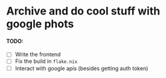 # Archive and do cool stuff with google phots


#### TODO:
- [ ] Write the frontend
- [ ] Fix the build in `flake.nix`
- [ ] Interact with google apis (besides getting auth token)